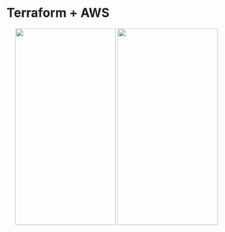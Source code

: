 # Terraform + AWS


<p align="center">

<img width="230" height="450" src="https://static.us-east-1.prod.workshops.aws/public/14c28d1b-676b-43dd-bbb1-6fe25709a804/static/images/03/p03-00-architecture.png">
  
<img width="230" height="450" src="https://static.us-east-1.prod.workshops.aws/public/14c28d1b-676b-43dd-bbb1-6fe25709a804/static/images/00/p01-01-workshop-architecture.png">
  


</p>



